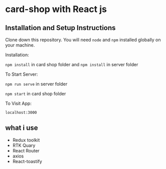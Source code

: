 # card-shop with React js

## Installation and Setup Instructions

Clone down this repository. You will need `````node````` and `````npm````` installed globally on your machine.

Installation:

`````npm install````` in card shop folder and `````npm install`````  in server folder

To Start Server:


`````npm run serve````` in server folder

`````npm start````` in card shop folder

To Visit App:

`````localhost:3000`````

## what i use 

* Redux toolkit
* RTK Quary
* React Router
* axios
* React-toastify

